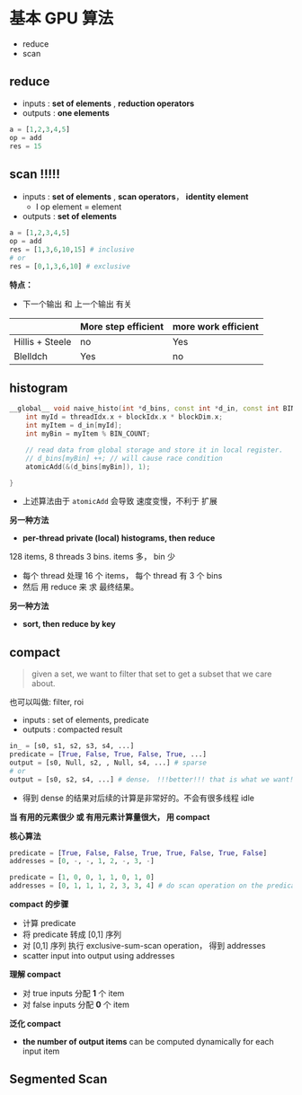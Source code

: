 # 基本 GPU 算法

* reduce
* scan



## reduce

* inputs :  **set of elements** , **reduction operators**
* outputs : **one elements**

```python
a = [1,2,3,4,5]
op = add
res = 15
```





## scan  !!!!!

* inputs :   **set of elements** , **scan operators**， **identity element**
  * I op element = element
* outputs : **set of elements** 

```python
a = [1,2,3,4,5]
op = add
res = [1,3,6,10,15] # inclusive
# or
res = [0,1,3,6,10] # exclusive
```

**特点：**

* 下一个输出 和 上一个输出 有关

|                 | More step efficient | more work efficient |
| --------------- | ------------------- | ------------------- |
| Hillis + Steele | no                  | Yes                 |
| Blelldch        | Yes                 | no                  |



## histogram

```c++
__global__ void naive_histo(int *d_bins, const int *d_in, const int BIN_COUNT){
	int myId = threadIdx.x + blockIdx.x * blockDim.x;
	int myItem = d_in[myId];
	int myBin = myItem % BIN_COUNT;

	// read data from global storage and store it in local register.
	// d_bins[myBin] ++; // will cause race condition
	atomicAdd(&(d_bins[myBin]), 1);

}
```

* 上述算法由于 `atomicAdd` 会导致 速度变慢，不利于 扩展



**另一种方法**

* **per-thread private (local) histograms, then reduce**



128 items, 8 threads 3 bins.  items 多， bin 少

* 每个 thread 处理 16 个 items， 每个 thread 有 3 个 bins
* 然后 用 reduce 来 求 最终结果。



**另一种方法**

* **sort, then reduce by key**




## compact

>  given a set, we want to filter that set to get a subset that we care about.

也可以叫做: filter, roi



* inputs : set of elements, predicate
* outputs : compacted result



```python
in_ = [s0, s1, s2, s3, s4, ...]
predicate = [True, False, True, False, True, ...]
output = [s0, Null, s2, , Null, s4, ...] # sparse
# or
output = [s0, s2, s4, ...] # dense， !!!better!!! that is what we want!!!
```

* 得到 dense 的结果对后续的计算是非常好的。不会有很多线程 idle



**当 有用的元素很少 或 有用元素计算量很大， 用 compact**





**核心算法**

```python
predicate = [True, False, False, True, True, False, True, False]
addresses = [0, -, -, 1, 2, -, 3, -]

predicate = [1, 0, 0, 1, 1, 0, 1, 0] 
addresses = [0, 1, 1, 1, 2, 3, 3, 4] # do scan operation on the predicate
```

**compact 的步骤**

* 计算 predicate
* 将 predicate 转成 [0,1] 序列
* 对 [0,1] 序列 执行 exclusive-sum-scan operation， 得到 addresses
* scatter input into output using addresses



**理解 compact**

* 对 true inputs 分配 **1** 个 item
* 对 false inputs 分配 **0** 个 item

**泛化 compact**

* **the number of output items** can be computed dynamically for each input item



## Segmented Scan

